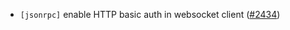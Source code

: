 - `[jsonrpc]` enable HTTP basic auth in websocket client ([#2434](https://github.com/cometbft/cometbft/pull/2434))
